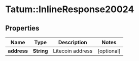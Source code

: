 # Tatum::InlineResponse20024

## Properties
Name | Type | Description | Notes
------------ | ------------- | ------------- | -------------
**address** | **String** | Litecoin address | [optional] 

